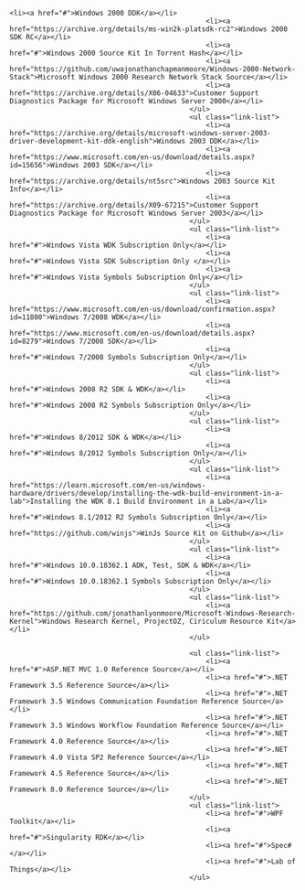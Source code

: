 	<li><a href="#">Windows 2000 DDK</a></li>
													<li><a href="https://archive.org/details/ms-win2k-platsdk-rc2">Windows 2000 SDK RC</a></li>
													<li><a href="#">Windows 2000 Source Kit In Torrent Hash</a></li>
													<li><a href="https://github.com/uwajonathanchapmanmoore/Windows-2000-Network-Stack">Microsoft Windows 2000 Research Network Stack Source</a></li>
													<li><a href="https://archive.org/details/X06-04633">Customer Support Diagnostics Package for Microsoft Windows Server 2000</a></li>													
												</ul>										
												<ul class="link-list">
													<li><a href="https://archive.org/details/microsoft-windows-server-2003-driver-development-kit-ddk-english">Windows 2003 DDK</a></li>
													<li><a href="https://www.microsoft.com/en-us/download/details.aspx?id=15656">Windows 2003 SDK</a></li>
													<li><a href="https://archive.org/details/nt5src">Windows 2003 Source Kit Info</a></li>													
													<li><a href="https://archive.org/details/X09-67215">Customer Support Diagnostics Package for Microsoft Windows Server 2003</a></li>		
												</ul>												
												<ul class="link-list">
													<li><a href="#">Windows Vista WDK Subscription Only</a></li>
													<li><a href="#">Windows Vista SDK Subscription Only </a></li>
													<li><a href="#">Windows Vista Symbols Subscription Only</a></li>																				
												</ul>
												<ul class="link-list">
													<li><a href="https://www.microsoft.com/en-us/download/confirmation.aspx?id=11800">Windows 7/2008 WDK</a></li>
													<li><a href="https://www.microsoft.com/en-us/download/details.aspx?id=8279">Windows 7/2008 SDK</a></li>
													<li><a href="#">Windows 7/2008 Symbols Subscription Only</a></li>
												</ul>
												<ul class="link-list">
													<li><a href="#">Windows 2008 R2 SDK & WDK</a></li>
													<li><a href="#">Windows 2008 R2 Symbols Subscription Only</a></li>
												</ul>
												<ul class="link-list">
													<li><a href="#">Windows 8/2012 SDK & WDK</a></li>
													<li><a href="#">Windows 8/2012 Symbols Subscription Only</a></li>
												</ul>
												<ul class="link-list">
													<li><a href="https://learn.microsoft.com/en-us/windows-hardware/drivers/develop/installing-the-wdk-build-environment-in-a-lab">Installing the WDK 8.1 Build Environment in a Lab</a></li>
													<li><a href="#">Windows 8.1/2012 R2 Symbols Subscription Only</a></li>
													<li><a href="https://github.com/winjs">WinJs Source Kit on Github</a></li>													
												</ul>
												<ul class="link-list">
													<li><a href="#">Windows 10.0.18362.1 ADK, Test, SDK & WDK</a></li>
													<li><a href="#">Windows 10.0.18362.1 Symbols Subscription Only</a></li>
												</ul>											
												<ul class="link-list">
													<li><a href="https://github.com/jonathanlyonmoore/Microsoft-Windows-Research-Kernel">Windows Research Kernel, ProjectOZ, Ciriculum Resource Kit</a></li>
												</ul>										
											
												<ul class="link-list">
													<li><a href="#">ASP.NET MVC 1.0 Reference Source</a></li>
													<li><a href="#">.NET Framework 3.5 Reference Source</a></li>
													<li><a href="#">.NET Framework 3.5 Windows Communication Foundation Reference Source</a></li>
													<li><a href="#">.NET Framework 3.5 Windows Workflow Foundation Reference Source</a></li>
													<li><a href="#">.NET Framework 4.0 Reference Source</a></li>
													<li><a href="#">.NET Framework 4.0 Vista SP2 Reference Source</a></li>
													<li><a href="#">.NET Framework 4.5 Reference Source</a></li>
													<li><a href="#">.NET Framework 8.0 Reference Source</a></li>
												</ul>
												<ul class="link-list">
													<li><a href="#">WPF Toolkit</a></li>
													<li><a href="#">Singularity RDK</a></li>
													<li><a href="#">Spec#</a></li>
													<li><a href="#">Lab of Things</a></li>
												</ul>